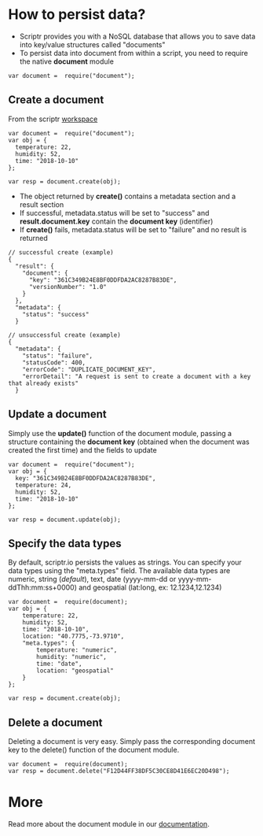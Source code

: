 # How to persist data?

- Scriptr provides you with a NoSQL database that allows you to save data into key/value structures called "documents" 
- To persist data into document from within a script, you need to require the native **document** module

```
var document =  require("document");
```
## Create a document

From the scriptr [workspace](https://www.scriptr.io/workspace)

```
var document =  require("document");
var obj = {
  temperature: 22,
  humidity: 52,
  time: "2018-10-10"
};

var resp = document.create(obj);
```

- The object returned by **create()** contains a metadata section and a result section
- If successful, metadata.status will be set to "success" and **result.document.key** contain the **document key** (identifier)
- If **create()** fails, metadata.status will be set to "failure" and no result is returned

```
// successful create (example)
{
  "result": {
    "document": {
      "key": "361C349B24E8BF0DDFDA2AC8287B83DE",
      "versionNumber": "1.0"
    }
  },
  "metadata": {
    "status": "success"
  }
  
// unsuccessful create (example)
{
  "metadata": {
    "status": "failure",
    "statusCode": 400,
    "errorCode": "DUPLICATE_DOCUMENT_KEY",
    "errorDetail": "A request is sent to create a document with a key that already exists"
  }

```

## Update a document

Simply use the **update()** function of the document module, passing a structure containing the **document key** (obtained when the document was created the first time) and the fields to update

```
var document =  require("document");
var obj = {
  key: "361C349B24E8BF0DDFDA2AC8287B83DE",
  temperature: 24,
  humidity: 52,  
  time: "2018-10-10"
};

var resp = document.update(obj);
```

## Specify the data types

By default, scriptr.io persists the values as strings. You can specify your data types using the "meta.types" field. The available data types are numeric, string (*default*), text, date (yyyy-mm-dd or yyyy-mm-ddThh:mm:ss+0000) and geospatial (lat:long, ex: 12.1234,12.1234)

```
var document =  require(document);
var obj = {
    temperature: 22,
    humidity: 52,
    time: "2018-10-10",
    location: "40.7775,-73.9710",
    "meta.types": {
        temperature: "numeric",
        humidity: "numeric",
        time: "date",
    	location: "geospatial"
    }
};

var resp = document.create(obj);
```

## Delete a document

Deleting a document is very easy. Simply pass the corresponding document key to the delete() function of the document module.
```
var document =  require(document);
var resp = document.delete("F12D44FF38DF5C30CE8D41E6EC20D498");
```

# More

Read more about the document module in our [documentation](https://www.scriptr.io/documentation#documentation-documentdocumentModule).
